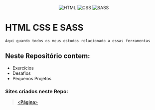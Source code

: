 <div align="center">

![HTML](https://img.icons8.com/?size=100&id=v8RpPQUwv0N8&format=png&color=000000)
![CSS](https://img.icons8.com/?size=100&id=7gdY5qNXaKC0&format=png&color=000000)
![SASS](https://img.icons8.com/?size=100&id=QBqFNfPPB2Kx&format=png&color=000000)
</div>

# HTML CSS E SASS
    Aqui guardo todos os meus estudos relacionado a essas ferramentas

## Neste Repositório contem:
* Exercícios
* Desafios
* Pequenos Projetos

### Sites criados neste Repo:
>[<**Página**>](https://fagner-bagundes.github.io/HTML-CSS-SASS/)